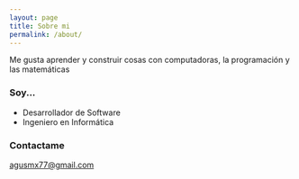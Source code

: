 ```yaml
---
layout: page
title: Sobre mi
permalink: /about/
---
```


Me gusta aprender y construir cosas con computadoras, la programación y las matemáticas

### Soy...


- Desarrollador de Software
- Ingeniero en Informática


### Contactame

[agusmx77@gmail.com](mailto:email@domain.com)
